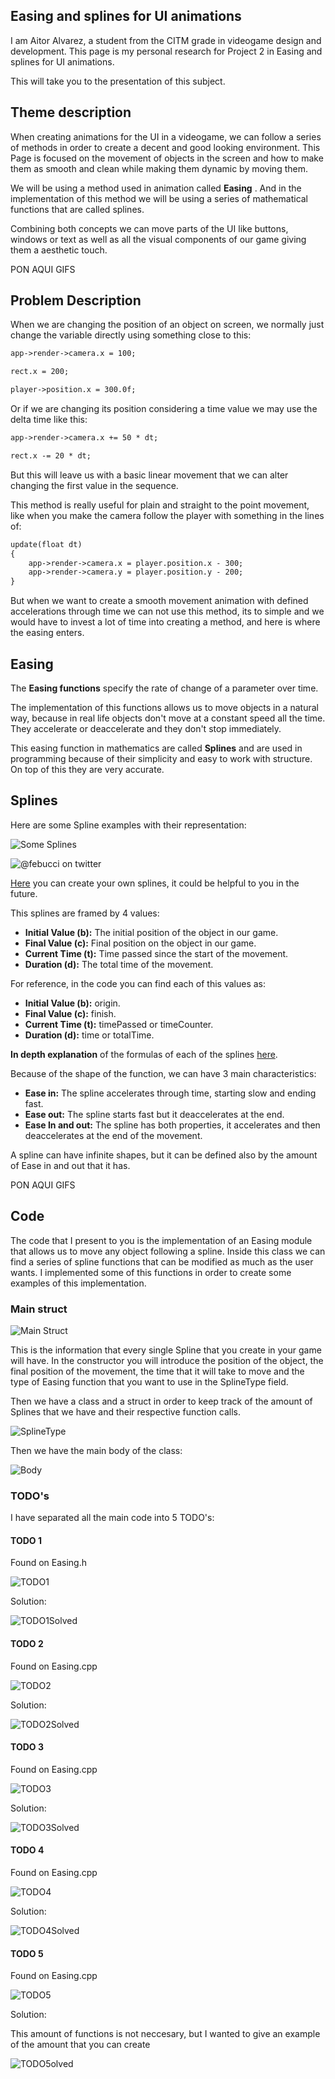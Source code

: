 
## Easing and splines for UI animations
I am Aitor Alvarez, a student from the CITM grade in videogame design and development. This page is my personal research for Project 2 in Easing and splines for UI animations.

This will take you to the presentation of this subject.

##  Theme description

When creating animations for the UI in a videogame, we can follow a series of methods in order to create a decent and good looking environment. This Page is focused on the movement of objects in the screen and how to make them as smooth and clean while making them dynamic by moving them. 

We will be using a method used in animation called **Easing** . And in the implementation of this method we will be using a series of mathematical functions that are called splines.

Combining both concepts we can move parts of the UI like buttons, windows or text as well as all the visual components of our game giving them a aesthetic touch.



PON AQUI GIFS





## Problem Description

When we are changing the position of an object on screen, we normally just change the variable directly using something close to this:

```markdown
app->render->camera.x = 100;

rect.x = 200;

player->position.x = 300.0f;
```



Or if we are changing its position considering a time value we may use the delta time like this:

```markdown
app->render->camera.x += 50 * dt;

rect.x -= 20 * dt;
```



But this will leave us with a basic  linear movement that we can alter changing the first value in the sequence. 

This method is really useful for plain and straight to the point movement, like when you make the camera follow the player with something in the lines of:

```markdown
update(float dt)
{
	app->render->camera.x = player.position.x - 300;
	app->render->camera.y = player.position.y - 200;
}
```



But when we want to create a smooth movement animation with defined accelerations through time we can not use this method, its to simple and we would have to invest a lot of time into creating a method, and here is where the easing enters.

## Easing

The **Easing functions** specify the rate of change of a parameter over time.

The implementation of this functions allows us to move objects in a natural way, because in real life objects don't move at a constant speed all the time. They accelerate or deaccelerate and they don't stop immediately.

This easing function in mathematics are called **Splines** and are used in programming because of their simplicity and easy to work with structure. On top of this they are very accurate.

## Splines

Here are some Spline examples with their representation:

![Some Splines](https://github.com/AitorAlvarez17/EasingsAndSplinesForUIResearch/blob/master/docs/images/interpolate.gif?raw=true)

![@febucci on twitter](https://i.pinimg.com/originals/49/47/82/4947823a1ac8ddef3a55ef7042f4edcf.gif)

[Here](https://matthewlein.com/tools/ceaser) you can create your own splines, it could be helpful to you in the future.

This splines are framed by 4 values:

- **Initial Value (b):** The initial position of the object in our game.
- **Final Value (c):** Final position on the object in our game.
- **Current Time (t):** Time passed since the start of the movement.
- **Duration (d):** The total time of the movement.

For reference, in the code you can find each of this values as:

- **Initial Value (b):** origin.
- **Final Value (c):** finish.
- **Current Time (t):** timePassed or timeCounter.
- **Duration (d):** time or totalTime.

**In depth explanation** of the formulas of each of the splines [here](http://www.gizma.com/easing/#l).

Because of the shape of the function, we can have 3 main characteristics:

- **Ease in:** The spline accelerates through time, starting slow and ending fast.
- **Ease out:** The spline starts fast but it deaccelerates at the end.
- **Ease In and out:** The spline has both properties, it accelerates and then deaccelerates at the end of the movement.

A spline can have infinite shapes, but it can be defined also by the amount of Ease in and out that it has.

PON AQUI GIFS

## Code

The code that I present to you is the implementation of an Easing module that allows us to move any object following a spline. Inside this class we can find a series of spline functions that can be modified as much as the user wants. I implemented some of this functions in order to create some examples of this implementation.

### Main struct

![Main Struct](https://github.com/AitorAlvarez17/EasingsAndSplinesForUIResearch/blob/master/docs/images/SplineInfo.PNG?raw=true)



This is the information that every single Spline that you create in your game will have. In the constructor you will introduce the position of the object, the final position of the movement, the time that it will take to move and the type of Easing function that you want to use in the SplineType field.

Then we have a class and a struct in order to keep track of the amount of Splines that we have and their respective function calls.

![SplineType](https://github.com/AitorAlvarez17/EasingsAndSplinesForUIResearch/blob/master/docs/images/SplineType.PNG?raw=true)

Then we have the main body of the class:

![Body](https://github.com/AitorAlvarez17/EasingsAndSplinesForUIResearch/blob/master/docs/images/MainBody.PNG?raw=true)

### TODO's

I have separated all the main code into 5 TODO's:

#### TODO 1

Found on Easing.h

![TODO1](https://github.com/AitorAlvarez17/EasingsAndSplinesForUIResearch/blob/master/docs/images/Todo%201.PNG?raw=true)

Solution:

![TODO1Solved](https://github.com/AitorAlvarez17/EasingsAndSplinesForUIResearch/blob/master/docs/images/Todo%201%20complete.PNG?raw=true)

#### TODO 2

Found on Easing.cpp

![TODO2](https://github.com/AitorAlvarez17/EasingsAndSplinesForUIResearch/blob/master/docs/images/Todo%202%20incomplete.PNG?raw=true)

Solution:

![TODO2Solved](https://github.com/AitorAlvarez17/EasingsAndSplinesForUIResearch/blob/master/docs/images/Todo%202%20completed.PNG?raw=true)

#### TODO 3

Found on Easing.cpp

![TODO3](https://github.com/AitorAlvarez17/EasingsAndSplinesForUIResearch/blob/master/docs/images/Todo3%20incomplete.PNG?raw=true)

Solution:

![TODO3Solved](https://github.com/AitorAlvarez17/EasingsAndSplinesForUIResearch/blob/master/docs/images/Todo%203%20complete.PNG?raw=true)

#### TODO 4

Found on Easing.cpp

![TODO4](https://github.com/AitorAlvarez17/EasingsAndSplinesForUIResearch/blob/master/docs/images/Todo%204%20incomplete.PNG?raw=true)

Solution:

![TODO4Solved](https://github.com/AitorAlvarez17/EasingsAndSplinesForUIResearch/blob/master/docs/images/Todo%204%20complete.PNG?raw=true)

#### TODO 5

Found on Easing.cpp

![TODO5](https://github.com/AitorAlvarez17/EasingsAndSplinesForUIResearch/blob/master/docs/images/Todo%205%20incomplete.PNG?raw=true)

Solution:

This amount of functions is not neccesary, but I wanted to give an example of the amount that you can create

![TODO5olved](https://github.com/AitorAlvarez17/EasingsAndSplinesForUIResearch/blob/master/docs/images/Todo%205%20complete.PNG?raw=true)
